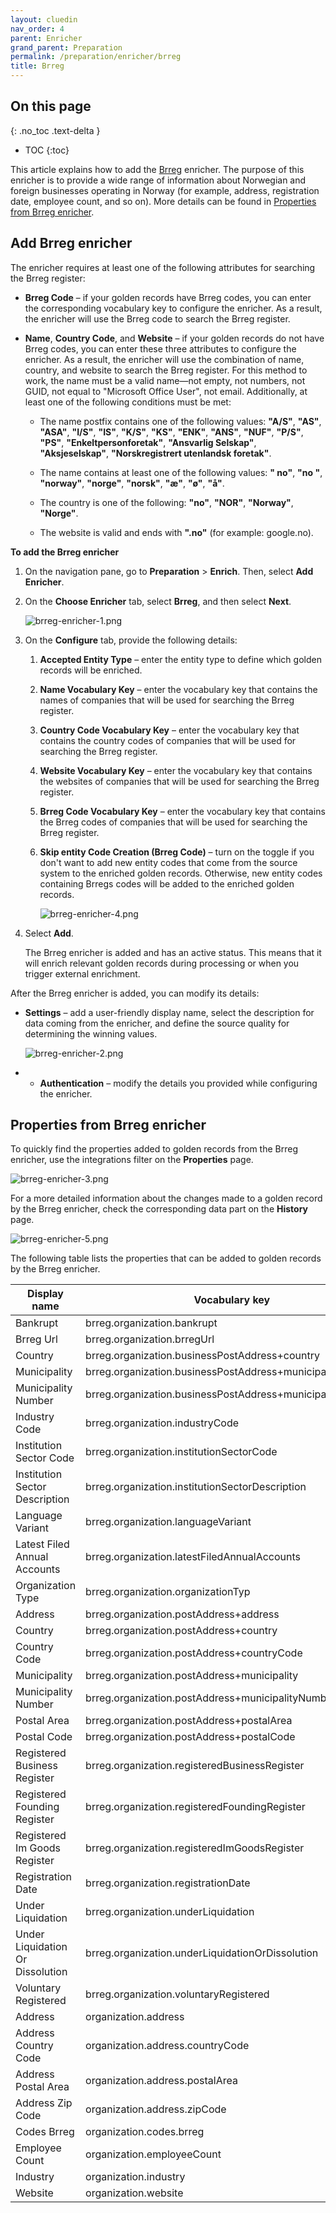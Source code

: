 ```yaml
---
layout: cluedin
nav_order: 4
parent: Enricher
grand_parent: Preparation
permalink: /preparation/enricher/brreg
title: Brreg
---
```

## On this page
{: .no_toc .text-delta }
- TOC
{:toc}

This article explains how to add the [Brreg](https://www.brreg.no/) enricher. The purpose of this enricher is to provide a wide range of information about Norwegian and foreign businesses operating in Norway (for example, address, registration date, employee count, and so on). More details can be found in [Properties from Brreg enricher](#poperties-from-brreg-enricher).

## Add Brreg enricher

The enricher requires at least one of the following attributes for searching the Brreg register:

- **Brreg Code** – if your golden records have Brreg codes, you can enter the corresponding vocabulary key to configure the enricher. As a result, the enricher will use the Brreg code to search the Brreg register.

- **Name**, **Country Code**, and **Website** – if your golden records do not have Brreg codes, you can enter these three attributes to configure the enricher. As a result, the enricher will use the combination of name, country, and website to search the Brreg register. For this method to work, the name must be a valid name—not empty, not numbers, not GUID, not equal to "Microsoft Office User", not email. Additionally, at least one of the following conditions must be met:

    - The name postfix contains one of the following values: **"A/S"**, **"AS"**, **"ASA"**, **"I/S"**, **"IS"**, **"K/S"**, **"KS"**, **"ENK"**, **"ANS"**, **"NUF"**, **"P/S"**, **"PS"**, **"Enkeltpersonforetak"**, **"Ansvarlig Selskap"**, **"Aksjeselskap"**, **"Norskregistrert utenlandsk foretak"**.

    - The name contains at least one of the following values: **" no"**, **"no "**, **"norway"**, **"norge"**, **"norsk"**, **"æ"**, **"ø"**, **"å"**.

    - The country is one of the following: **"no"**, **"NOR"**, **"Norway"**, **"Norge"**.

    - The website is valid and ends with **".no"** (for example: google.no).

**To add the Brreg enricher**

1. On the navigation pane, go to **Preparation** > **Enrich**. Then, select **Add Enricher**.

1. On the **Choose Enricher** tab, select **Brreg**, and then select **Next**.

    ![brreg-enricher-1.png](../../assets/images/preparation/enricher/brreg-enricher-1.png)

1. On the **Configure** tab, provide the following details:

    1. **Accepted Entity Type** – enter the entity type to define which golden records will be enriched.

    1. **Name Vocabulary Key** – enter the vocabulary key that contains the names of companies that will be used for searching the Brreg register.

    1. **Country Code Vocabulary Key** – enter the vocabulary key that contains the country codes of companies that will be used for searching the Brreg register.

    1. **Website Vocabulary Key** – enter the vocabulary key that contains the websites of companies that will be used for searching the Brreg register.

    1. **Brreg Code Vocabulary Key** – enter the vocabulary key that contains the Brreg codes of companies that will be used for searching the Brreg register.

    1. **Skip entity Code Creation (Brreg Code)** – turn on the toggle if you don't want to add new entity codes that come from the source system to the enriched golden records. Otherwise, new entity codes containing Brregs codes will be added to the enriched golden records.

        ![brreg-enricher-4.png](../../assets/images/preparation/enricher/brreg-enricher-4.png)

1. Select **Add**.

    The Brreg enricher is added and has an active status. This means that it will enrich relevant golden records during processing or when you trigger external enrichment.

After the Brreg enricher is added, you can modify its details:

- **Settings** – add a user-friendly display name, select the description for data coming from the enricher, and define the source quality for determining the winning values.

    ![brreg-enricher-2.png](../../assets/images/preparation/enricher/brreg-enricher-2.png)

- - **Authentication** – modify the details you provided while configuring the enricher.    

## Properties from Brreg enricher

To quickly find the properties added to golden records from the Brreg enricher, use the integrations filter on the **Properties** page.

![brreg-enricher-3.png](../../assets/images/preparation/enricher/brreg-enricher-3.png)

For a more detailed information about the changes made to a golden record by the Brreg enricher, check the corresponding data part on the **History** page.

![brreg-enricher-5.png](../../assets/images/preparation/enricher/brreg-enricher-3.png)

The following table lists the properties that can be added to golden records by the Brreg enricher.

| Display name | Vocabulary key |
|--|--|
| Bankrupt | brreg.organization.bankrupt |
| Brreg Url | brreg.organization.brregUrl |
| Country | brreg.organization.businessPostAddress+country |
| Municipality | brreg.organization.businessPostAddress+municipality |
| Municipality Number | brreg.organization.businessPostAddress+municipalityNumber |
| Industry Code | brreg.organization.industryCode |
| Institution Sector Code | brreg.organization.institutionSectorCode |
| Institution Sector Description | brreg.organization.institutionSectorDescription |
| Language Variant | brreg.organization.languageVariant |
| Latest Filed Annual Accounts | brreg.organization.latestFiledAnnualAccounts |
| Organization Type | brreg.organization.organizationTyp |
| Address | brreg.organization.postAddress+address |
| Country | brreg.organization.postAddress+country |
| Country Code | brreg.organization.postAddress+countryCode |
| Municipality | brreg.organization.postAddress+municipality |
| Municipality Number | brreg.organization.postAddress+municipalityNumber |
| Postal Area | brreg.organization.postAddress+postalArea |
| Postal Code | brreg.organization.postAddress+postalCode |
| Registered Business Register | brreg.organization.registeredBusinessRegister |
| Registered Founding Register | brreg.organization.registeredFoundingRegister |
| Registered Im Goods Register | brreg.organization.registeredImGoodsRegister |
| Registration Date | brreg.organization.registrationDate |
| Under Liquidation | brreg.organization.underLiquidation |
| Under Liquidation Or Dissolution | brreg.organization.underLiquidationOrDissolution |
| Voluntary Registered | brreg.organization.voluntaryRegistered |
| Address | organization.address |
| Address Country Code | organization.address.countryCode |
| Address Postal Area | organization.address.postalArea |
| Address Zip Code | organization.address.zipCode |
| Codes Brreg | organization.codes.brreg |
| Employee Count | organization.employeeCount |
| Industry | organization.industry |
| Website | organization.website |